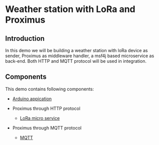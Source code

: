 # Weather station with LoRa and Proximus

## Introduction

In this demo we will be building a weather station with loRa device as sender, Proximus as middleware handler, a msf4j based microservice as back-end. Both HTTP and MQTT protocol will be used in integration.

## Components
This demo contains following components: 

* [Arduino appication](arduino)

* Proximus through HTTP protocol
	* [LoRa micro service](../../../)

* Proximus through MQTT protocol
	* [MQTT](mqtt)